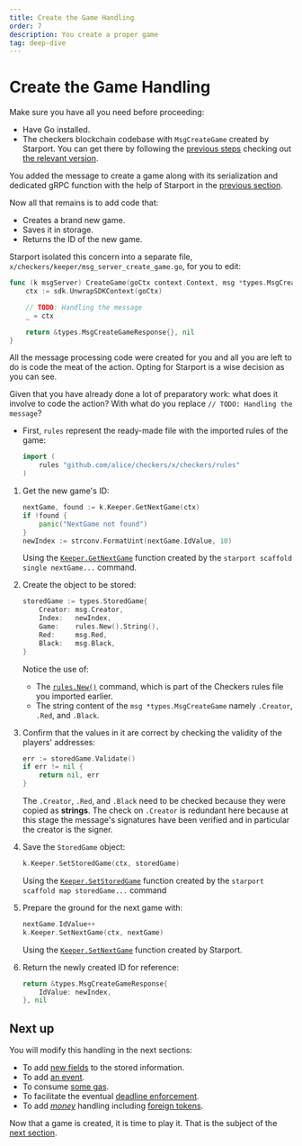 ```yaml
---
title: Create the Game Handling
order: 7
description: You create a proper game
tag: deep-dive
---
```


# Create the Game Handling

<HighlightBox type="synopsis">

Make sure you have all you need before proceeding:

* Have Go installed.
* The checkers blockchain codebase with `MsgCreateGame` created by Starport. You can get there by following the [previous steps](./create-message.md) checking out  [the relevant version](https://github.com/cosmos/b9-checkers-academy-draft/tree/create-game-msg).

</HighlightBox>

You added the message to create a game along with its serialization and dedicated gRPC function with the help of Starport in the [previous section](./create-message.md).

Now all that remains is to add code that:

* Creates a brand new game.
* Saves it in storage.
* Returns the ID of the new game.

Starport isolated this concern into a separate file, `x/checkers/keeper/msg_server_create_game.go`, for you to edit:

```go [https://github.com/cosmos/b9-checkers-academy-draft/blob/e78cba34926ba0adee23febb1ce44774e2c466b3/x/checkers/keeper/msg_server_create_game.go#L10-L17]
func (k msgServer) CreateGame(goCtx context.Context, msg *types.MsgCreateGame) (*types.MsgCreateGameResponse, error) {
    ctx := sdk.UnwrapSDKContext(goCtx)

    // TODO: Handling the message
    _ = ctx

    return &types.MsgCreateGameResponse{}, nil
}
```

All the message processing code were created for you and all you are left to do is code the meat of the action. Opting for Starport is a wise decision as you can see.

Given that you have already done a lot of preparatory work: what does it involve to code the action? With what do you replace `// TODO: Handling the message`?

* First, `rules` represent the ready-made file with the imported rules of the game:

    ```go
    import (
        rules "github.com/alice/checkers/x/checkers/rules"
    )
    ```

1. Get the new game's ID:

    ```go [https://github.com/cosmos/b9-checkers-academy-draft/blob/d59a74496a96018c57fdff72c443980c08416499/x/checkers/keeper/msg_server_create_game.go#L15-L19]
    nextGame, found := k.Keeper.GetNextGame(ctx)
    if !found {
        panic("NextGame not found")
    }
    newIndex := strconv.FormatUint(nextGame.IdValue, 10)
    ```

    Using the [`Keeper.GetNextGame`](https://github.com/cosmos/b9-checkers-academy-draft/blob/d59a74496a96018c57fdff72c443980c08416499/x/checkers/keeper/next_game.go#L17) function created by the `starport scaffold single nextGame...` command.

2. Create the object to be stored:

    ```go [https://github.com/cosmos/b9-checkers-academy-draft/blob/d59a74496a96018c57fdff72c443980c08416499/x/checkers/keeper/msg_server_create_game.go#L20-L26]
    storedGame := types.StoredGame{
        Creator: msg.Creator,
        Index:   newIndex,
        Game:    rules.New().String(),
        Red:     msg.Red,
        Black:   msg.Black,
    }
    ```

    Notice the use of:

    * The [`rules.New()`](https://github.com/cosmos/b9-checkers-academy-draft/blob/d59a74496a96018c57fdff72c443980c08416499/x/checkers/rules/checkers.go#L122) command, which is part of the Checkers rules file you imported earlier.
    * The string content of the `msg *types.MsgCreateGame` namely `.Creator`, `.Red`, and `.Black`.

3. Confirm that the values in it are correct by checking the validity of the players' addresses:

    ```go [https://github.com/cosmos/b9-checkers-academy-draft/blob/d59a74496a96018c57fdff72c443980c08416499/x/checkers/keeper/msg_server_create_game.go#L27-L30]
    err := storedGame.Validate()
    if err != nil {
        return nil, err
    }
    ```

    The `.Creator`, `.Red`, and `.Black` need to be checked because they were copied as **strings**. The check on `.Creator` is redundant here because at this stage the message's signatures have been verified and in particular the creator is the signer.

4. Save the `StoredGame` object:

    ```go [https://github.com/cosmos/b9-checkers-academy-draft/blob/d59a74496a96018c57fdff72c443980c08416499/x/checkers/keeper/msg_server_create_game.go#L31]
    k.Keeper.SetStoredGame(ctx, storedGame)
    ```

    Using the [`Keeper.SetStoredGame`](https://github.com/cosmos/b9-checkers-academy-draft/blob/d59a74496a96018c57fdff72c443980c08416499/x/checkers/keeper/stored_game.go#L10) function created by the `starport scaffold map storedGame...` command

5. Prepare the ground for the next game with:

    ```go [https://github.com/cosmos/b9-checkers-academy-draft/blob/d59a74496a96018c57fdff72c443980c08416499/x/checkers/keeper/msg_server_create_game.go#L33-L34]
    nextGame.IdValue++
    k.Keeper.SetNextGame(ctx, nextGame)
    ```

    Using the [`Keeper.SetNextGame`](https://github.com/cosmos/b9-checkers-academy-draft/blob/d59a74496a96018c57fdff72c443980c08416499/x/checkers/keeper/next_game.go#L10) function created by Starport.

6. Return the newly created ID for reference:

    ```go [https://github.com/cosmos/b9-checkers-academy-draft/blob/d59a74496a96018c57fdff72c443980c08416499/x/checkers/keeper/msg_server_create_game.go#L36-L38]
    return &types.MsgCreateGameResponse{
        IdValue: newIndex,
    }, nil
    ```

## Next up

You will modify this handling in the next sections:

* To add [new fields](./game-fifo.md) to the stored information.
* To add [an event](./events.md).
* To consume [some gas](./gas-meter.md).
* To facilitate the eventual [deadline enforcement](./game-forfeit.md).
* To add [_money_](./game-wager.md) handling including [foreign tokens](./wager-denom.md).

Now that a game is created, it is time to play it. That is the subject of the [next section](./play-game.md).
